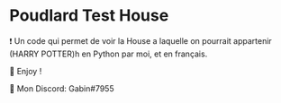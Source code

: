 # Poudlard Test House
❗ Un code qui permet de voir la House a laquelle on pourrait appartenir (HARRY POTTER)h en Python par moi, et en français.

💖 Enjoy !

🎫 Mon Discord: Gabin#7955
